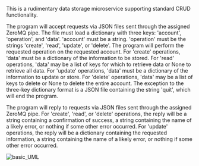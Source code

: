 This is a rudimentary data storage microservice supporting standard CRUD functionality.

The program will accept requests via JSON files sent through the assigned ZeroMQ pipe. The file must load a dictionary with three keys: 'account', 'operation', and 'data'. 'account' must be a string. 'operation' must be the strings 'create', 'read', 'update', or 'delete'. The program will perform the requested operation on the requested account. For 'create' operations, 'data' must be a dictionary of the information to be stored. For 'read' operations, 'data' may be a list of keys for which to retrieve data or None to retrieve all data. For 'update' operations, 'data' must be a dictionary of the information to update or store. For 'delete' operations, 'data' may be a list of keys to delete or None to delete the entire account. The exception to the three-key dictionary format is a JSON file containing the string 'quit', which will end the program.

The program will reply to requests via JSON files sent through the assigned ZeroMQ pipe. For 'create', 'read', or 'delete' operations, the reply will be a string containing a confirmation of success, a string containing the name of a likely error, or nothing if some other error occurred. For 'update' operations, the reply will be a dictionary containing the requested information, a string containing the name of a likely error, or nothing if some other error occurred.


![basic_UML](https://github.com/IanBubier/cs_360_assignment_8/assets/137921511/f7343131-d5d5-46f3-811e-59681e324a94)

